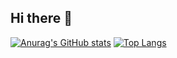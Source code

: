 ## Hi there 👋

<!--
**Gary-666/Gary-666** is a ✨ _special_ ✨ repository because its `README.md` (this file) appears on your GitHub profile.

Here are some ideas to get you started:

- 🔭 I’m currently working on ...
- 🌱 I’m currently learning ...
- 👯 I’m looking to collaborate on ...
- 🤔 I’m looking for help with ...
- 💬 Ask me about ...
- 📫 How to reach me: ...
- 😄 Pronouns: ...
- ⚡ Fun fact: ...
-->

[![Anurag's GitHub stats](https://github-readme-stats.vercel.app/api?username=Gary-666)](https://github.com/anuraghazra/github-readme-stats&count_private=true&show_icons=true&theme=radical)
[![Top Langs](https://github-readme-stats.vercel.app/api/top-langs/?username=Gary-666)](https://github.com/anuraghazra/github-readme-stats)
